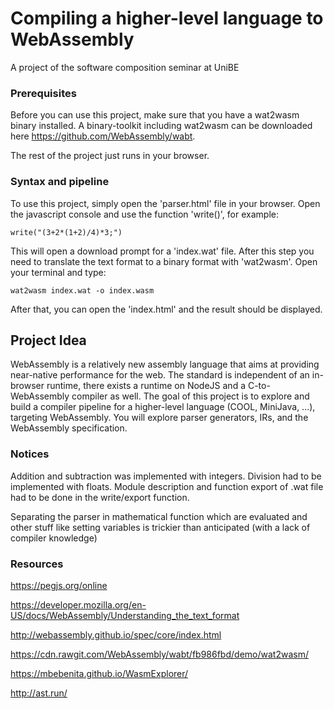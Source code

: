 # Compiling a higher-level language to WebAssembly

A project of the software composition seminar at UniBE

### Prerequisites

Before you can use this project, make sure that you have a wat2wasm binary installed. A binary-toolkit including wat2wasm can be downloaded here https://github.com/WebAssembly/wabt.

The rest of the project just runs in your browser.

### Syntax and pipeline

To use this project, simply open the 'parser.html' file in your browser. Open the javascript console and use the function 'write()', for example:

```
write("(3+2*(1+2)/4)*3;")
```

This will open a download prompt for a 'index.wat' file. After this step you need to translate the text format to a binary format with 'wat2wasm'. Open your terminal and type:

```
wat2wasm index.wat -o index.wasm
```

After that, you can open the 'index.html' and the result should be displayed.

## Project Idea

WebAssembly is a relatively new assembly language that aims at providing near-native performance for the web. The standard is independent of an in-browser runtime, there exists a runtime on NodeJS and a C-to-WebAssembly compiler as well. The goal of this project is to explore and build a compiler pipeline for a higher-level language (COOL, MiniJava, ...), targeting WebAssembly. You will explore parser generators, IRs, and the WebAssembly specification.

### Notices

Addition and subtraction was implemented with integers. Division had to be implemented with floats. Module description and function export of .wat file had to be done in the write/export function.

Separating the parser in mathematical function which are evaluated and other stuff like setting variables is trickier than anticipated (with a lack of compiler knowledge)


### Resources

https://pegjs.org/online

https://developer.mozilla.org/en-US/docs/WebAssembly/Understanding_the_text_format

http://webassembly.github.io/spec/core/index.html

https://cdn.rawgit.com/WebAssembly/wabt/fb986fbd/demo/wat2wasm/

https://mbebenita.github.io/WasmExplorer/

http://ast.run/
